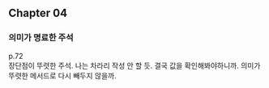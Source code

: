 ## Chapter 04
### 의미가 명료한 주석
p.72 \
장단점이 뚜렷한 주석. 나는 차라리 작성 안 할 듯.
결국 값을 확인해봐야하니까. 의미가 뚜렷한 메서드로 다시 빼두지 않을까.
